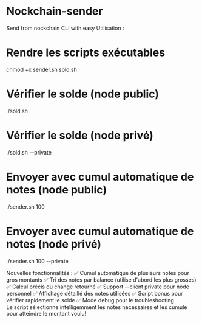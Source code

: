 # Nockchain-sender
Send from nockchain CLI with easy
Utilisation :
# Rendre les scripts exécutables
chmod +x sender.sh sold.sh

# Vérifier le solde (node public)
./sold.sh

# Vérifier le solde (node privé)
./sold.sh --private

# Envoyer avec cumul automatique de notes (node public)
./sender.sh <adresse> 100

# Envoyer avec cumul automatique de notes (node privé)
./sender.sh <adresse> 100 --private

Nouvelles fonctionnalités :
✅ Cumul automatique de plusieurs notes pour gros montants
✅ Tri des notes par balance (utilise d'abord les plus grosses)
✅ Calcul précis du change retourné
✅ Support --client private pour node personnel
✅ Affichage détaillé des notes utilisées
✅ Script bonus pour vérifier rapidement le solde
✅ Mode debug pour le troubleshooting  
Le script sélectionne intelligemment les notes nécessaires et les cumule pour atteindre le montant voulu!
